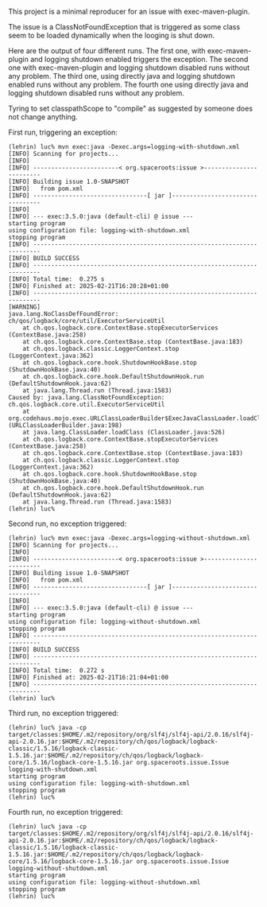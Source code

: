 This project is a minimal reproducer for an issue with exec-maven-plugin.

The issue is a ClassNotFoundException that is triggered as some class
seem to be loaded dynamically when the looging is shut down.

Here are the output of four different runs. The first one, with exec-maven-plugin
and logging shutdown enabled triggers the exception. The second one with
exec-maven-plugin and logging shutdown disabled runs without any problem.
The third one, using directly java and logging shutdown enabled runs without any
problem. The fourth one using directly java and logging shutdown disabled runs without
any problem.

Tyring to set classpathScope to "compile" as suggested by someone does
not change anything.

First run, triggering an exception:
```
(lehrin) luc% mvn exec:java -Dexec.args=logging-with-shutdown.xml
[INFO] Scanning for projects...
[INFO] 
[INFO] ------------------------< org.spaceroots:issue >------------------------
[INFO] Building issue 1.0-SNAPSHOT
[INFO]   from pom.xml
[INFO] --------------------------------[ jar ]---------------------------------
[INFO] 
[INFO] --- exec:3.5.0:java (default-cli) @ issue ---
starting program
using configuration file: logging-with-shutdown.xml
stopping program
[INFO] ------------------------------------------------------------------------
[INFO] BUILD SUCCESS
[INFO] ------------------------------------------------------------------------
[INFO] Total time:  0.275 s
[INFO] Finished at: 2025-02-21T16:20:28+01:00
[INFO] ------------------------------------------------------------------------
[WARNING] 
java.lang.NoClassDefFoundError: ch/qos/logback/core/util/ExecutorServiceUtil
    at ch.qos.logback.core.ContextBase.stopExecutorServices (ContextBase.java:258)
    at ch.qos.logback.core.ContextBase.stop (ContextBase.java:183)
    at ch.qos.logback.classic.LoggerContext.stop (LoggerContext.java:362)
    at ch.qos.logback.core.hook.ShutdownHookBase.stop (ShutdownHookBase.java:40)
    at ch.qos.logback.core.hook.DefaultShutdownHook.run (DefaultShutdownHook.java:62)
    at java.lang.Thread.run (Thread.java:1583)
Caused by: java.lang.ClassNotFoundException: ch.qos.logback.core.util.ExecutorServiceUtil
    at org.codehaus.mojo.exec.URLClassLoaderBuilder$ExecJavaClassLoader.loadClass (URLClassLoaderBuilder.java:198)
    at java.lang.ClassLoader.loadClass (ClassLoader.java:526)
    at ch.qos.logback.core.ContextBase.stopExecutorServices (ContextBase.java:258)
    at ch.qos.logback.core.ContextBase.stop (ContextBase.java:183)
    at ch.qos.logback.classic.LoggerContext.stop (LoggerContext.java:362)
    at ch.qos.logback.core.hook.ShutdownHookBase.stop (ShutdownHookBase.java:40)
    at ch.qos.logback.core.hook.DefaultShutdownHook.run (DefaultShutdownHook.java:62)
    at java.lang.Thread.run (Thread.java:1583)
(lehrin) luc%
```

Second run, no exception triggered:
```
(lehrin) luc% mvn exec:java -Dexec.args=logging-without-shutdown.xml
[INFO] Scanning for projects...
[INFO] 
[INFO] ------------------------< org.spaceroots:issue >------------------------
[INFO] Building issue 1.0-SNAPSHOT
[INFO]   from pom.xml
[INFO] --------------------------------[ jar ]---------------------------------
[INFO] 
[INFO] --- exec:3.5.0:java (default-cli) @ issue ---
starting program
using configuration file: logging-without-shutdown.xml
stopping program
[INFO] ------------------------------------------------------------------------
[INFO] BUILD SUCCESS
[INFO] ------------------------------------------------------------------------
[INFO] Total time:  0.272 s
[INFO] Finished at: 2025-02-21T16:21:04+01:00
[INFO] ------------------------------------------------------------------------
(lehrin) luc%
```

Third run, no exception triggered:
```
(lehrin) luc% java -cp target/classes:$HOME/.m2/repository/org/slf4j/slf4j-api/2.0.16/slf4j-api-2.0.16.jar:$HOME/.m2/repository/ch/qos/logback/logback-classic/1.5.16/logback-classic-1.5.16.jar:$HOME/.m2/repository/ch/qos/logback/logback-core/1.5.16/logback-core-1.5.16.jar org.spaceroots.issue.Issue logging-with-shutdown.xml
starting program
using configuration file: logging-with-shutdown.xml
stopping program
(lehrin) luc%
```

Fourth run, no exception triggered:
```
(lehrin) luc% java -cp target/classes:$HOME/.m2/repository/org/slf4j/slf4j-api/2.0.16/slf4j-api-2.0.16.jar:$HOME/.m2/repository/ch/qos/logback/logback-classic/1.5.16/logback-classic-1.5.16.jar:$HOME/.m2/repository/ch/qos/logback/logback-core/1.5.16/logback-core-1.5.16.jar org.spaceroots.issue.Issue logging-without-shutdown.xml
starting program
using configuration file: logging-without-shutdown.xml
stopping program
(lehrin) luc% 
